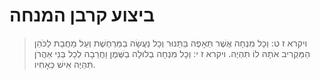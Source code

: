 # ביצוע קרבן המנחה

> ויקרא ז ט: וְכָל מִנְחָה אֲשֶׁר תֵּאָפֶה בַּתַּנּוּר וְכָל נַעֲשָׂה בַמַּרְחֶשֶׁת וְעַל מַחֲבַת לַכֹּהֵן הַמַּקְרִיב אֹתָהּ לוֹ תִהְיֶה.
> ויקרא ז י: וְכָל מִנְחָה בְלוּלָה בַשֶּׁמֶן וַחֲרֵבָה לְכָל בְּנֵי אַהֲרֹן תִּהְיֶה אִישׁ כְּאָחִיו. 
 

